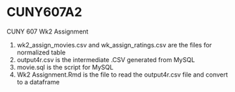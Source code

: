 # CUNY607A2
CUNY 607 Wk2 Assignment

1. wk2_assign_movies.csv and wk_assign_ratings.csv are the files for normalized table
2. output4r.csv is the intermediate .CSV generated from MySQL
3. movie.sql is the script for MySQL
4. Wk2 Assignment.Rmd is the file to read the output4r.csv file and convert to a dataframe
